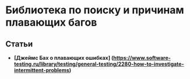 # Библиотека по поиску и причинам плавающих багов


## Статьи

+ **[Джеймс Бах о плавающих ошибках] (https://www.software-testing.ru/library/testing/general-testing/2280-how-to-investigate-intermittent-problems)**
